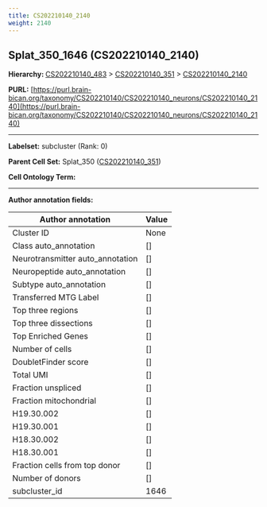 ```yaml
---
title: CS202210140_2140
weight: 2140
---
```

## Splat_350_1646 (CS202210140_2140)
<b>Hierarchy: </b>
[CS202210140_483](../CS202210140_483) >
[CS202210140_351](../CS202210140_351) >
[CS202210140_2140](../CS202210140_2140)

**PURL:** [https://purl.brain-bican.org/taxonomy/CS202210140/CS202210140_neurons/CS202210140_2140](https://purl.brain-bican.org/taxonomy/CS202210140/CS202210140_neurons/CS202210140_2140)

---


**Labelset:** subcluster (Rank: 0)

**Parent Cell Set:** Splat_350 ([CS202210140_351](../CS202210140_351))



**Cell Ontology Term:** 

[MARKER GENES.]: #


---

[TRANSFERRED ANNOTATIONS.]: #


[AUTHOR ANNOTATION FIELDS.]: #


**Author annotation fields:**

| Author annotation | Value |
|-------------------|-------|
|Cluster ID|None|
|Class auto_annotation|[]|
|Neurotransmitter auto_annotation|[]|
|Neuropeptide auto_annotation|[]|
|Subtype auto_annotation|[]|
|Transferred MTG Label|[]|
|Top three regions|[]|
|Top three dissections|[]|
|Top Enriched Genes|[]|
|Number of cells|[]|
|DoubletFinder score|[]|
|Total UMI|[]|
|Fraction unspliced|[]|
|Fraction mitochondrial|[]|
|H19.30.002|[]|
|H19.30.001|[]|
|H18.30.002|[]|
|H18.30.001|[]|
|Fraction cells from top donor|[]|
|Number of donors|[]|
|subcluster_id|1646|

